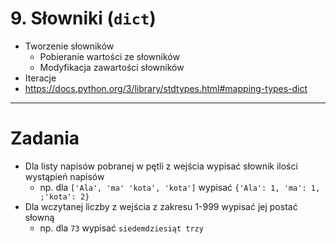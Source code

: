 # 9. Słowniki (`dict`)

- Tworzenie słowników
  - Pobieranie wartości ze słowników
  -  Modyfikacja zawartości słowników
- Iteracje
- https://docs.python.org/3/library/stdtypes.html#mapping-types-dict
---
# Zadania

- Dla listy napisów pobranej w pętli z wejścia wypisać słownik ilości wystąpień napisów
  - np. dla `['Ala', 'ma' 'kota', 'kota']` wypisać `{'Ala': 1, 'ma': 1, ;'kota': 2}`
- Dla wczytanej liczby z wejścia z zakresu 1-999 wypisać jej postać słowną
  - np. dla `73` wypisać `siedemdziesiąt trzy`